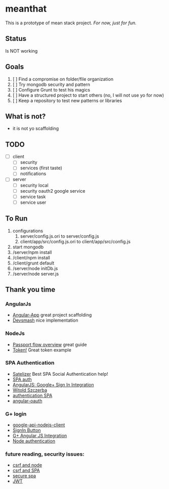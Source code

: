 meanthat
========

This is a prototype of mean stack project. *For now, just for fun.*

## Status

Is NOT working

## Goals

1. [ ] Find a compromise on folder/file organization
2. [ ] Try mongodb security and pattern
3. [ ] Configure Grunt to test his magics
4. [ ] Have a structured project to start others (no, I will not use yo for now)
5. [ ] Keep a repository to test new patterns or libraries

## What is not?

- it is not yo scaffolding

## TODO

- [ ] client
    - [ ] security
    - [ ] services (first taste)
    - [ ] notifications
- [ ] server
    - [ ] security local
    - [ ] security oauth2 google service
    - [ ] service task
    - [ ] service user

## To Run

1. configurations
    1. server/config.js.ori to server/config.js
    2. client/app/src/config.js.ori to client/app/src/config.js
2. start mongodb
3. /server/npm install
4. /client/npm install
5. /client/grunt default
6. /server/node initDb.js
7. /server/node server.js

## Thank you time

### AngularJs
- [Angular-App](https://github.com/angular-app/angular-app) great project scaffolding 
- [Devsmash](http://devsmash.com/blog/implementing-max-login-attempts-with-mongoose) nice implementation

### NodeJs
- [Passport flow overview](http://toon.io/understanding-passportjs-authentication-flow/) great guide
- [Token!](https://auth0.com/blog/2014/01/07/angularjs-authentication-with-cookies-vs-token/) Great token example

### SPA Authentication
- [Satelizer](https://github.com/sahat/satellizer) Best SPA Social Authentication help!
- [SPA auth](http://www.webdeveasy.com/single-page-application-authentication/)
- [AngularJS: Google+ Sign In Integration](https://blog.codecentric.de/en/2014/06/angularjs-google-sign-integration/)
- [Witold Szczerba](https://github.com/witoldsz/angular-http-auth)
- [authentication SPA](http://madhatted.com/2014/6/17/authentication-for-single-page-apps)
- [angular-oauth](https://github.com/enginous/angular-oauth)

### G+ login
- [google-api-nodejs-client](https://github.com/google/google-api-nodejs-client/)
- [SignIn Button](http://garage.socialisten.at/2013/03/hacking-google-plus-the-sign-in-button/)
- [G+ Angular JS Integration](https://blog.codecentric.de/en/2014/06/angularjs-google-sign-integration/)
- [Node authentication](http://scotch.io/tutorials/javascript/easy-node-authentication-linking-all-accounts-together)

### future reading, security issues:
- [csrf and node](http://sporcic.org/2012/06/csrf-with-nodejs-and-express/)
- [csrf and SPA](http://www.mircozeiss.com/lockit-050-auth-for-single-page-apps-and-csrf/)
- [secure spa](http://danielstudds.com/setting-up-passport-js-secure-spa-part-1/)
- [JWT](http://jwt.io/)
